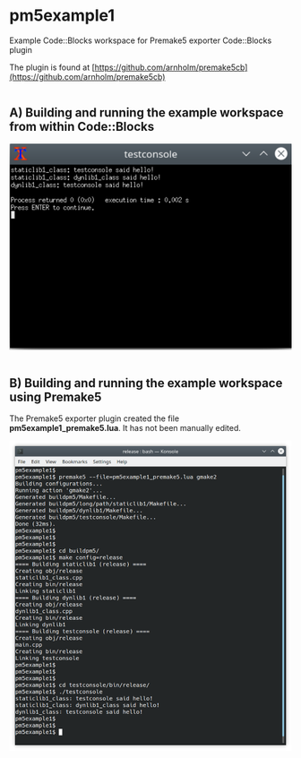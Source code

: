 # pm5example1
Example Code::Blocks workspace for Premake5 exporter Code::Blocks plugin

The plugin is found at [https://github.com/arnholm/premake5cb](https://github.com/arnholm/premake5cb)

```

```

## A) Building and running the example workspace from within Code::Blocks 

![testconsole_cb](images/testconsole_cb.png)

```

```


## B) Building and running the example workspace using Premake5 

The Premake5 exporter plugin created the file **pm5example1_premake5.lua**. It has not been manually edited.

![testconsole_cb](images/testconsole_pm5.png)